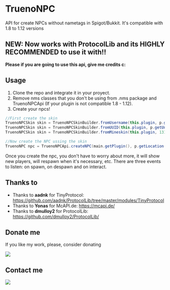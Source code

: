# TruenoNPC
API for create NPCs without nametags in Spigot/Bukkit. It's compatible with 1.8 to 1.12 versions

## **NEW: Now works with ProtocolLib and its HIGHLY RECOMMENDED to use it with!!**


**Please if you are going to use this api, give me credits c:**

## Usage
1. Clone the repo and integrate it in your proyect.
2. Remove nms classes that you don't be using from .nms package and TruenoNPCApi (If your plugin is not compatible 1.8 - 1.12).
3. Create your npcs!
```java
//First create the skin
TruenoNPCSkin skin = TruenoNPCSkinBuilder.fromUsername(this.plugin, p.getName());
TruenoNPCSkin skin = TruenoNPCSkinBuilder.fromUUID(this.plugin, p.getUniqueId().toString());
TruenoNPCSkin skin = TruenoNPCSkinBuilder.fromMineskin(this.plugin, 131234);

//Now create the NPC ussing the skin
TruenoNPC npc = TruenoNPCApi.createNPC(main.getPlugin(), p.getLocation(), skin);
```
Once you create the npc, you don't have to worry about more, it will show new players, will respawn when it's necessary, etc.
There are three events to listen: on spawn, on despawn and on interact.

## Thanks to
* Thanks to **aadnk** for TinyProtocol:
https://github.com/aadnk/ProtocolLib/tree/master/modules/TinyProtocol
* Thanks to **Yonas** for McAPI.de: https://mcapi.de/
* Thanks to **dmulloy2** for ProtocolLib: https://github.com/dmulloy2/ProtocolLib/

## Donate me
If you like my work, please, consider donating 

[![](https://i.imgur.com/GMqXvEZ.png?1)](https://www.paypal.me/eltrueno)

## Contact me

[![](https://www.asian-voice.com/bundles/core/images/icon-twitter.png?v4)](http://twitter.eltrueno.es)
